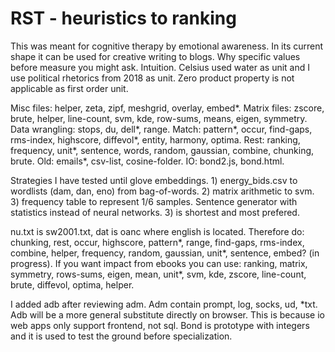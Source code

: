 # RST - heuristics to ranking
This was meant for cognitive therapy by emotional awareness. In its current shape it can be used for creative writing to blogs. Why specific values before measure you might ask. Intuition. Celsius used water as unit and I use political rhetorics from 2018 as unit. Zero product property is not applicable as first order unit. 

Misc files: helper, zeta, zipf, meshgrid, overlay, embed*. Matrix files: zscore, brute, helper, line-count, svm, kde, row-sums, means, eigen, symmetry. Data wrangling: stops, du, dell*, range. Match: pattern*, occur, find-gaps, rms-index, highscore, diffevol*, entity, harmony, optima. Rest: ranking, frequency, unit*, sentence, words, random, gaussian, combine, chunking, brute. Old: emails*, csv-list, cosine-folder. IO: bond2.js, bond.html.  

Strategies I have tested until glove embeddings. 1) energy_bids.csv to wordlists (dam, dan, eno) from bag-of-words. 2) matrix arithmetic to svm. 3) frequency table to represent 1/6 samples. Sentence generator with statistics instead of neural networks. 3) is shortest and most prefered. 

nu.txt is sw2001.txt, dat is oanc where english is located. Therefore do: chunking, rest, occur, highscore, pattern*, range, find-gaps, rms-index, combine, helper, frequency, random, gaussian, unit*, sentence, embed? (in progress). If you want impact from ebooks you can use: ranking, matrix, symmetry, rows-sums, eigen, mean, unit*, svm, kde, zscore, line-count, brute, diffevol, optima, helper. 

I added adb after reviewing adm. Adm contain prompt, log, socks, ud, *txt. Adb will be a more general substitute directly on browser. This is because io web apps only support frontend, not sql. Bond is prototype with integers and it is used to test the ground before specialization. 
